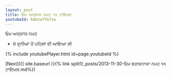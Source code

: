 ```yaml
---
layout: post
title: ਓਮ ਅਧ੍ਯਾਯ ਨਮਹ ੧੧ ਟਾਇਮਸ
youtubeId: kAmzwYYG7zw
---
```

 
 
 ਓਮ ਅਧ੍ਯਾਯ ਨਮਹ  
 
 -  ਜੋ ਦੁਨੀਆਂ ਤੋਂ ਪਹਿਲਾਂ ਵੀ ਆਇਆ ਸੀ 
 
  
 
  
 
 
 
 
 
 


{% include youtubePlayer.html id=page.youtubeId %}
 
[Next]({{ site.baseurl }}{% link  split1/_posts/2013-11-30-ਓਮ ਥਰਾਸਨਾਯਾ ਨਮਹ ੧੧ ਟਾਇਮਸ.md%})
 
